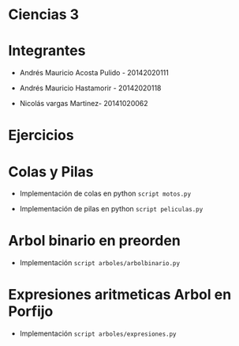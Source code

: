 Ciencias 3
==========
Integrantes
====================

+ Andrés Mauricio Acosta Pulido - 20142020111

+ Andrés Mauricio Hastamorir - 20142020118  

+ Nicolás vargas Martinez- 20141020062


Ejercicios
==========

Colas y Pilas
==========

+ Implementación de colas en python `script motos.py`

+ Implementación de pilas en python `script peliculas.py`

Arbol binario en preorden
=========================

+ Implementación `script arboles/arbolbinario.py`

Expresiones aritmeticas Arbol en Porfijo
==================================================
+ Implementación `script arboles/expresiones.py`
